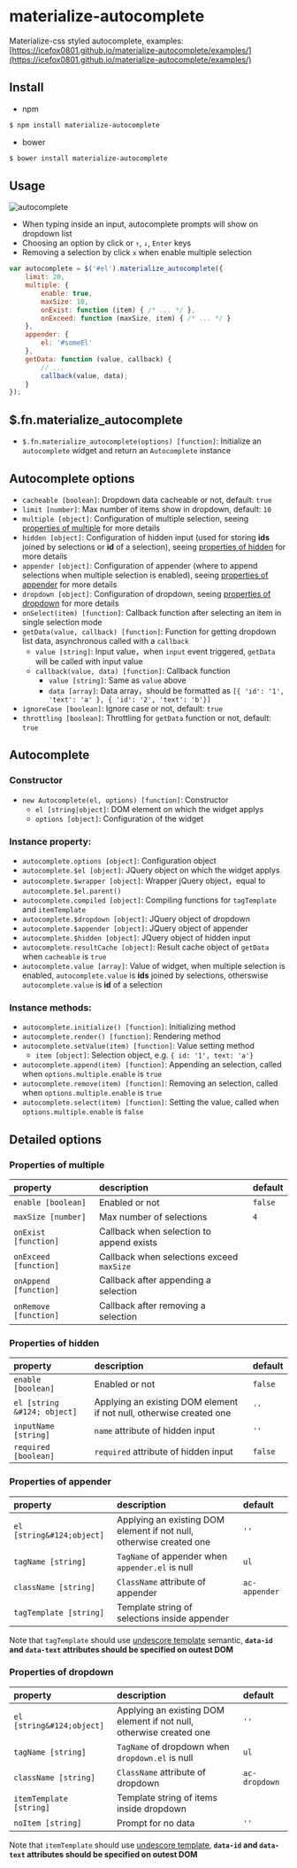 # materialize-autocomplete
Materialize-css styled autocomplete, examples:  [https://icefox0801.github.io/materialize-autocomplete/examples/](https://icefox0801.github.io/materialize-autocomplete/examples/)


## Install
+ npm 
```sh
$ npm install materialize-autocomplete
```
+ bower
```sh
$ bower install materialize-autocomplete
```

## Usage
![autocomplete](https://cloud.githubusercontent.com/assets/3138397/17131670/1cca05be-5351-11e6-8c77-1d9a98ab765c.gif)
+ When typing inside an input, autocomplete prompts will show on dropdown list
+ Choosing an option by click or `↑`, `↓`, `Enter` keys
+ Removing a selection by click `x` when enable multiple selection

```javascript
var autocomplete = $('#el').materialize_autocomplete({
    limit: 20,
    multiple: {
        enable: true,
        maxSize: 10,
        onExist: function (item) { /* ... */ },
        onExceed: function (maxSize, item) { /* ... */ }
    },
    appender: {
        el: '#someEl'
    },
    getData: function (value, callback) {
        // ...
        callback(value, data);
    }
});
```

## $.fn.materialize_autocomplete
+ `$.fn.materialize_autocomplete(options) [function]`: Initialize an `autocomplete` widget and return an `Autocomplete` instance

## Autocomplete options
+ `cacheable [boolean]`: Dropdown data cacheable or not, default: `true`
+ `limit [number]`: Max number of items show in dropdown, default: `10`
+ `multiple [object]`: Configuration of multiple selection, seeing [properties of multiple](#properties-of-multiple) for more details
+ `hidden [object]`: Configuration of hidden input (used for storing **ids** joined by selections or **id** of a selection), seeing [properties of hidden](#properties-of-hidden) for more details
+ `appender [object]`: Configuration of appender (where to append selections when multiple selection is enabled), seeing [properties of appender](#properties-of-appender) for more details
+ `dropdown [object]`: Configuration of dropdown, seeing [properties of dropdown](#properties-of-dropdown) for more details
+ `onSelect(item) [function]`: Callback function after selecting an item in single selection mode
+ `getData(value, callback) [function]`: Function for getting dropdown list data, asynchronous called with a `callback`
    + `value [string]`: Input value，when `input` event triggered, `getData` will be called with input value
    + `callback(value, data) [function]`: Callback function
        + `value [string]`: Same as `value` above
        + `data [array]`: Data array，should be formatted as `[{ 'id': '1', 'text': 'a' }, { 'id': '2', 'text': 'b'}]`
+ `ignoreCase [boolean]`: Ignore case or not, default: `true`
+ `throttling [boolean]`: Throttling for `getData` function or not, default: `true`


## Autocomplete
### Constructor
+ `new Autocomplete(el, options) [function]`: Constructor
    + `el [string|object]`: DOM element on which the widget applys
    + `options [object]`: Configuration of the widget

### Instance property:
+ `autocomplete.options [object]`: Configuration object
+ `autocomplete.$el [object]`: JQuery object on which the widget applys
+ `autocomplete.$wrapper [object]`: Wrapper jQuery object，equal to `autocomplete.$el.parent()`
+ `autocomplete.compiled [object]`: Compiling functions for `tagTemplate` and `itemTemplate`
+ `autocomplete.$dropdown [object]`: JQuery object of dropdown
+ `autocomplete.$appender [object]`: JQuery object of appender
+ `autocomplete.$hidden [object]`: JQuery object of hidden input
+ `autocomplete.resultCache [object]`: Result cache object of `getData` when `cacheable` is `true`
+ `autocomplete.value [array]`: Value of widget, when multiple selection is enabled, `autocomplete.value` is **ids** joined by selections, otherswise `autocomplete.value` is **id** of a selection

### Instance methods:
+ `autocomplete.initialize() [function]`: Initializing method
+ `autocomplete.render() [function]`: Rendering method
+ `autocomplete.setValue(item) [function]`: Value setting method
    + `item [object]`: Selection object, e.g. `{ id: '1', text: 'a'}`
+ `autocomplete.append(item) [function]`: Appending an selection, called when `options.multiple.enable` is `true`
+ `autocomplete.remove(item) [function]`: Removing an selection, called when `options.multiple.enable` is `true`
+ `autocomplete.select(item) [function]`: Setting the value, called when `options.multiple.enable` is `false`

## Detailed options
### Properties of multiple
|property|description|default|
|:---|:---|:---|
|`enable [boolean]`|Enabled or not|`false`|
|`maxSize [number]`|Max number of selections|`4`|
|`onExist [function]`|Callback when selection to append exists||
|`onExceed [function]`|Callback when selections exceed `maxSize`||
|`onAppend [function]`|Callback after appending a selection||
|`onRemove [function]`|Callback after removing a selection||
### Properties of hidden
|property|description|default|
|:---|:---|:---|
|`enable [boolean]`|Enabled or not|`false`|
|`el [string &#124; object]`|Applying an existing DOM element if not null, otherwise created one|`''`|
|`inputName [string]`|`name` attribute of hidden input|`''`|
|`required [boolean]`|`required` attribute of hidden input|`false`|
### Properties of appender
|property|description|default|
|:---|:---|:---|
|`el [string&#124;object]`|Applying an existing DOM element if not null, otherwise created one|`''`|
|`tagName [string]`|`TagName` of appender when `appender.el` is null|`ul`|
|`className [string]`|`ClassName` attribute of appender|`ac-appender`|
|`tagTemplate [string]`|Template string of selections inside appender||
Note that `tagTemplate` should use [undescore template](http://underscorejs.org/#template) semantic, **`data-id` and `data-text` attributes should be specified on outest DOM**
### Properties of dropdown
|property|description|default|
|:---|:---|:---|
|`el [string&#124;object]`|Applying an existing DOM element if not null, otherwise created one|`''`|
|`tagName [string]`|`TagName` of dropdown when `dropdown.el` is null|`ul`|
|`className [string]`|`ClassName` attribute of dropdown|`ac-dropdown`|
|`itemTemplate [string]`|Template string of items inside dropdown||
|`noItem [string]`|Prompt for no data|`''`|
Note that `itemTemplate` should use [undescore template](http://underscorejs.org/#template), **`data-id` and `data-text` attributes should be specified on outest DOM**
